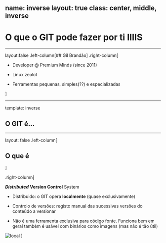 name: inverse
layout: true
class: center, middle, inverse
---

# O que o GIT pode fazer por ti IIIIS

---

layout:false
.left-column[## Gil Brandão]
.right-column[

- Developer @ Premium Minds (since 2011)

- Linux zealot

- Ferramentas pequenas, simples(??) e especializadas

]

---
template: inverse
## O GIT é...
---

layout: false
.left-column[
  ## O que é
  ]

.right-column[

**_Distributed_** **Version Control** System

- Distribuido: o GIT opera **localmente** (quase exclusivamente)


- Controlo de versões: registo manual das sucessivas versões do conteúdo a
  versionar

- Não é uma ferramenta exclusiva para código fonte. Funciona bem em
  geral também é usável com binários como imagens (mas não é tão útil)


![local](images/local.png)
]



